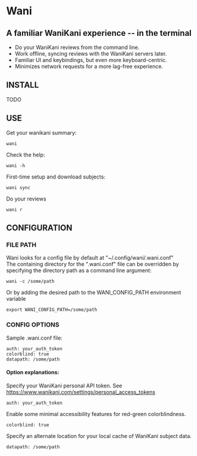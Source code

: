 # Wani

## A familiar WaniKani experience -- in the terminal

- Do your WaniKani reviews from the command line.
- Work offline, syncing reviews with the WaniKani servers later.
- Familiar UI and keybindings, but even more keyboard-centric.
- Minimizes network requests for a more lag-free experience.

## INSTALL

TODO

## USE

Get your wanikani summary:
```
wani
```

Check the help:
```
wani -h
```

First-time setup and download subjects:
```
wani sync
```

Do your reviews
```
wani r
```

## CONFIGURATION

### FILE PATH

Wani looks for a config file by default at "~/.config/wani/.wani.conf"  
The containing directory for the ".wani.conf" file can be overridden by specifying the directory path as a command line argument:
```
wani -c /some/path
```

Or by adding the desired path to the WANI_CONFIG_PATH environment variable
```
export WANI_CONFIG_PATH=/some/path
```

### CONFIG OPTIONS

Sample .wani.conf file:

```
auth: your_auth_token
colorblind: true
datapath: /some/path
```

#### Option explanations:
Specify your WaniKani personal API token. See https://www.wanikani.com/settings/personal_access_tokens
```
auth: your_auth_token
```
  

Enable some minimal accessibility features for red-green colorblindness.
```
colorblind: true
``` 
  
Specify an alternate location for your local cache of WaniKani subject data.
```
datapath: /some/path
``` 
